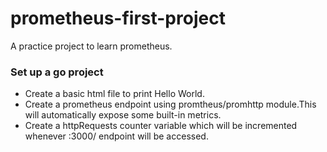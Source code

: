 # prometheus-first-project
A practice project to learn prometheus.

### Set up a go project
- Create a basic html file to print Hello World.
- Create a prometheus endpoint using promtheus/promhttp module.This will automatically expose some built-in metrics.
- Create a httpRequests counter variable which will be incremented whenever :3000/ endpoint will be  accessed.
